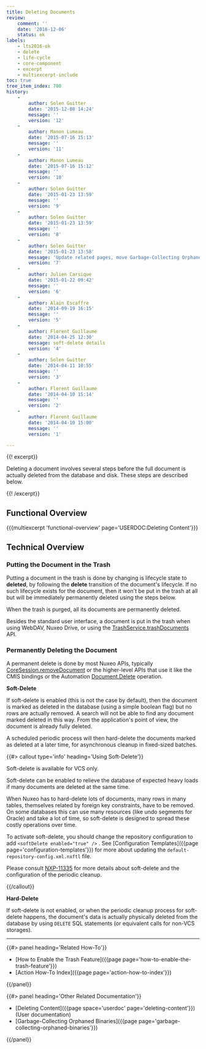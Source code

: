 ```yaml
---
title: Deleting Documents
review:
    comment: ''
    date: '2016-12-06'
    status: ok
labels:
    - lts2016-ok
    - delete
    - life-cycle
    - core-component
    - excerpt
    - multiexcerpt-include
toc: true
tree_item_index: 700
history:
    -
        author: Solen Guitter
        date: '2015-12-08 14:24'
        message: ''
        version: '12'
    -
        author: Manon Lumeau
        date: '2015-07-16 15:13'
        message: ''
        version: '11'
    -
        author: Manon Lumeau
        date: '2015-07-16 15:12'
        message: ''
        version: '10'
    -
        author: Solen Guitter
        date: '2015-01-23 13:59'
        message: ''
        version: '9'
    -
        author: Solen Guitter
        date: '2015-01-23 13:59'
        message: ''
        version: '8'
    -
        author: Solen Guitter
        date: '2015-01-23 13:58'
        message: 'Update related pages, move Garbage-Collecting Orphaned Binaries in ADMINDOC, formatting'
        version: '7'
    -
        author: Julien Carsique
        date: '2015-01-22 09:42'
        message: ''
        version: '6'
    -
        author: Alain Escaffre
        date: '2014-09-19 16:15'
        message: ''
        version: '5'
    -
        author: Florent Guillaume
        date: '2014-04-25 12:30'
        message: soft-delete details
        version: '4'
    -
        author: Solen Guitter
        date: '2014-04-11 10:55'
        message: ''
        version: '3'
    -
        author: Florent Guillaume
        date: '2014-04-10 15:14'
        message: ''
        version: '2'
    -
        author: Florent Guillaume
        date: '2014-04-10 15:00'
        message: ''
        version: '1'

---
```

{{! excerpt}}

Deleting a document involves several steps before the full document is actually deleted from the database and disk. These steps are described below.

{{! /excerpt}}

## Functional Overview

{{{multiexcerpt 'functional-overview' page='USERDOC:Deleting Content'}}}

## Technical Overview

### Putting the Document in the Trash

Putting a document in the trash is done by changing is lifecycle state to **deleted**, by following the **delete** transition of the document's lifecycle. If no such lifecycle exists for the document, then it won't be put in the trash at all but will be immediately permanently deleted using the steps below.

When the trash is purged, all its documents are permanently deleted.

Besides the standard user interface, a document is put in the trash when using WebDAV, Nuxeo Drive, or using the [TrashService.trashDocuments](http://community.nuxeo.com/api/nuxeo/latest/javadoc/org/nuxeo/ecm/core/trash/TrashService.html#trashDocuments-java.util.List-) API.

### Permanently Deleting the Document

A permanent delete is done by most Nuxeo APIs, typically [CoreSession.removeDocument](http://community.nuxeo.com/api/nuxeo/latest/javadoc/org/nuxeo/ecm/core/api/CoreSession.html#removeDocument-org.nuxeo.ecm.core.api.DocumentRef-) or the higher-level APIs that use it like the CMIS bindings or the Automation [Document.Delete](http://explorer.nuxeo.org/nuxeo/site/distribution/Nuxeo%20Platform-8.10/viewOperation/Document.Delete) operation.

**Soft-Delete**

If soft-delete is enabled (this is not the case by default), then the document is marked as deleted in the database (using a simple boolean flag) but no rows are actually removed. A search will not be able to find any document marked deleted in this way. From the application's point of view, the document is already fully deleted.

A scheduled periodic process will then hard-delete the documents marked as deleted at a later time, for asynchronous cleanup in fixed-sized batches.

{{#> callout type='info' heading='Using Soft-Delete'}}

Soft-delete is available for VCS only.

Soft-delete can be enabled to relieve the database of expected heavy loads if many documents are deleted at the same time.

When Nuxeo has to hard-delete lots of documents, many rows in many tables, themselves related by foreign key constraints, have to be removed. On some databases this can use many resources (like undo segments for Oracle) and take a lot of time, so soft-delete is designed to spread these costly operations over time.

To activate soft-delete, you should change the repository configuration to add `<softDelete enabled="true" />` . See [Configuration Templates]({{page page='configuration-templates'}}) for more about updating the `default-repository-config.xml.nxftl` file.

Please consult [NXP-11335](https://jira.nuxeo.com/browse/NXP-11335) for more details about soft-delete and the configuration of the periodic cleanup.

{{/callout}}

**Hard-Delete**

If soft-delete is not enabled, or when the periodic cleanup process for soft-delete happens, the document's data is actually physically deleted from the database by using `DELETE` SQL statements (or equivalent calls for non-VCS storages).


* * *

<div class="row" data-equalizer data-equalize-on="medium"><div class="column medium-6">{{#> panel heading='Related How-To'}}

- [How to Enable the Trash Feature]({{page page='how-to-enable-the-trash-feature'}})
- [Action How-To Index]({{page page='action-how-to-index'}})

{{/panel}}</div><div class="column medium-6">{{#> panel heading='Other Related Documentation'}}

- [Deleting Content]({{page space='userdoc' page='deleting-content'}}) (User documentation)
- [Garbage-Collecting Orphaned Binaries]({{page page='garbage-collecting-orphaned-binaries'}})

{{/panel}}</div></div>
